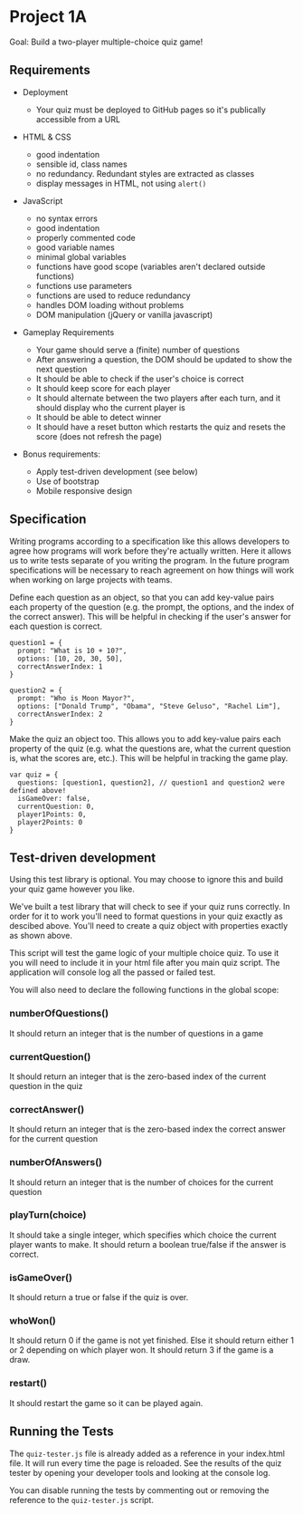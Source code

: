 # Project 1A

Goal: Build a two-player multiple-choice quiz game!

## Requirements
* Deployment
  * Your quiz must be deployed to GitHub pages so it's publically accessible
    from a URL
* HTML & CSS
  * good indentation
  * sensible id, class names
  * no redundancy. Redundant styles are extracted as classes
  * display messages in HTML, not using `alert()`

* JavaScript
  * no syntax errors
  * good indentation
  * properly commented code
  * good variable names
  * minimal global variables
  * functions have good scope (variables aren't declared outside functions)
  * functions use parameters
  * functions are used to reduce redundancy
  * handles DOM loading without problems
  * DOM manipulation (jQuery or vanilla javascript)

* Gameplay Requirements
  * Your game should serve a (finite) number of questions
  * After answering a question, the DOM should be updated to show the next question
  * It should be able to check if the user's choice is correct
  * It should keep score for each player
  * It should alternate between the two players after each turn, and it should display who the current player is
  * It should be able to detect winner
  * It should have a reset button which restarts the quiz and resets the score (does not refresh the page)

* Bonus requirements:
  * Apply test-driven development (see below)
  * Use of bootstrap
  * Mobile responsive design

## Specification
Writing programs according to a specification like this allows developers to
agree how programs will work before they're actually written. Here it allows us to
write tests separate of you writing the program. In the future program specifications
will be necessary to reach agreement on how things will work when working on
large projects with teams.


Define each question as an object, so that you can add key-value pairs each property of the question (e.g. the prompt, the options, and the index of the correct answer). This will be helpful in checking if the user's answer for each question is correct.

```
question1 = {
  prompt: "What is 10 + 10?",
  options: [10, 20, 30, 50],
  correctAnswerIndex: 1
}

question2 = {
  prompt: "Who is Moon Mayor?",
  options: ["Donald Trump", "Obama", "Steve Geluso", "Rachel Lim"],
  correctAnswerIndex: 2
}
```

Make the quiz an object too. This allows you to add key-value pairs each property of the quiz (e.g. what the questions are, what the current question is, what the scores are, etc.). This will be helpful in tracking the game play.
```
var quiz = {
  questions: [question1, question2], // question1 and question2 were defined above!
  isGameOver: false,
  currentQuestion: 0,
  player1Points: 0,
  player2Points: 0
}
```

## Test-driven development
Using this test library is optional. You may choose to ignore this and build your
quiz game however you like.

We've built a test library that will check to see if your quiz runs correctly. In order
for it to work you'll need to format questions in your quiz exactly as descibed above.
You'll need to create a quiz object with properties exactly as shown above.

This script will test the game logic of your multiple choice quiz.
To use it you will need to include it in your html file after you main quiz script.
The application will console log all the passed or failed test.  

You will also need to declare the following functions in the global scope:

### numberOfQuestions()
It should return an integer that is the number of questions in a game

### currentQuestion()
It should return an integer that is the zero-based index of the current question in the quiz

### correctAnswer()
It should return an integer that is the zero-based index the correct answer for the current question

### numberOfAnswers()
It should return an integer that is the number of choices for the current question

### playTurn(choice)
It should take a single integer, which specifies which choice the current player wants to make.
It should return a boolean true/false if the answer is correct.

### isGameOver()
It should return a true or false if the quiz is over.

### whoWon()
It should return 0 if the game is not yet finished.
Else it should return either 1 or 2 depending on which player won.
It should return 3 if the game is a draw.

### restart()
It should restart the game so it can be played again.

## Running the Tests
The `quiz-tester.js` file is already added as a reference in your index.html file.
It will run every time the page is reloaded. See the results of the quiz tester by
opening your developer tools and looking at the console log.

You can disable running the tests by commenting out or removing the reference to
the `quiz-tester.js` script.
